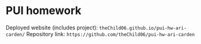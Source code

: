 # PUI homework

Deployed website (includes project): `theChild06.github.io/pui-hw-ari-carden/` 
Repository link: `https://github.com/theChild06/pui-hw-ari-carden` 
